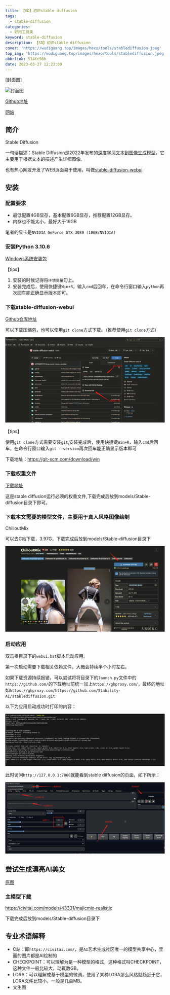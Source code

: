 ```yaml
---
title: 【SD】初识stable diffusion
tags:
  - stable-diffusion
categories:
  - 好用工具类
keyword: stable-diffusion
description: 【SD】初识stable diffusion
cover: 'https://wudiguang.top/images/hexo/tools/stablediffusion.jpeg'
top_img: 'https://wudiguang.top/images/hexo/tools/stablediffusion.jpeg'
abbrlink: 514fc98b
date: 2023-03-27 12:23:00
---
```


[封面图]

![封面图](https://wudiguang.top/images/hexo/tools/stablediffusion.jpeg)

[Github地址](https://github.com/CompVis/stable-diffusion)

[网站](https://stablediffusionweb.com/)

## 简介

Stable Diffusion

一句话描述：Stable Diffusion是2022年发布的[深度学习文本到图像生成模型](https://zh.wikipedia.org/wiki/%E6%B7%B1%E5%BA%A6%E5%AD%A6%E4%B9%A0)，它主要用于根据文本的描述产生详细图像。

也有热心网友开发了WEB页面易于使用，叫做[stable-diffusion-webui](https://github.com/AUTOMATIC1111/stable-diffusion-webui)

## 安装

### 配置要求

* 最低配置4GB显存，基本配置6GB显存，推荐配置12GB显存。
* 内存也不能太小，最好大于16GB

笔者的显卡是`NVIDIA GeForce GTX 3080 (10GB/NVIDIA)`

### 安装Python 3.10.6

[Windows系统安装包](https://www.python.org/ftp/python/3.10.6/python-3.10.6-amd64.exe)

【tips】

1. 安装的时候记得将`环境变量`勾上。
2. 安装完成后，使用快捷键`Win+R`，输入`cmd`后回车，在命令行窗口输入`python`再次回车能正确显示版本即可。

### 下载stable-diffusion-webui

[Github仓库地址](https://github.com/AUTOMATIC1111/stable-diffusion-webui)

可以下载压缩包，也可以使用`git clone`方式下载。（推荐使用`git clone`方式）

![图](../pic/post/../../../pic/post/sd002.png)

【tips】

使用`git clone`方式需要安装`git`,安装完成后，使用快捷键`Win+R`，输入`cmd`后回车，在命令行窗口输入`git --version`再次回车能正确显示版本即可

下载地址：https://git-scm.com/download/win

### 下载权重文件

[下载地址](https://huggingface.co/runwayml/stable-diffusion-v1-5/resolve/main/v1-5-pruned.ckpt)

这是stable diffusion运行必须的权重文件,下载完成后放到models/Stable-diffusion目录下即可。

### 下载本文需要的模型文件，主要用于真人风格图像绘制

ChilloutMix

可以去C站下载，3.97G，下载完成后放到models/Stable-diffusion目录下

![图](../pic/post/../../../pic/post/sd001.png)

### 启动应用

双击根目录下的`webui.bat`脚本启动应用。

第一次启动需要下载相关依赖文件，大概会持续半个小时左右。

如果下载资源持续报错，可以尝试将将目录下的`launch.py`文件中的`https://github.com/`的下载地址前统一加上`https://ghproxy.com/`，最终的地址如`https://ghproxy.com/https://github.com/Stability-AI/stablediffusion.git`

以下为应用启动成功时打印的内容：

![图](../pic/post/../../../pic/post/sd003.png)

此时访问`http://127.0.0.1:7860`就能看到stable diffusion的页面，如下所示：

![图](../pic/post/../../../pic/post/sd004.png)

## 尝试生成漂亮AI美女

[原图](https://civitai.com/images/163560?modelVersionId=11745&prioritizedUserIds=-1&period=AllTime&sort=Most+Reactions&limit=20)

### 主模型下载

https://civitai.com/models/43331/majicmix-realistic

下载完成后放到models/Stable-diffusion目录下

### 


## 专业术语解释

* C站：即`https://civitai.com/`，是`AI`艺术生成社区唯一的模型共享中心，里面的图片都是AI绘制的
* CHECKPOINT：可以理解为是一种模型的格式，这种格式叫CHECKPOINT，这种文件一般比较大，动辄数GB。
* LORA：可以理解成基于模型的微调，使用了某种LORA那么风格就趋近于它，LORA文件比较小，一般是几百MB。
* 文生图